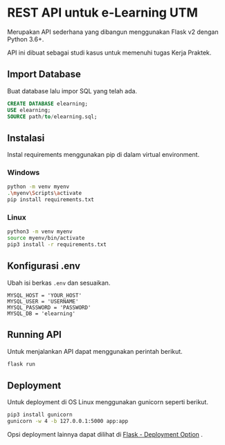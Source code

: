 # REST API untuk e-Learning UTM

Merupakan API sederhana yang dibangun menggunakan Flask v2 dengan Python 3.6+. 

API ini dibuat sebagai studi kasus untuk memenuhi tugas Kerja Praktek.

## Import Database

Buat database lalu impor SQL yang telah ada.

```sql
CREATE DATABASE elearning;
USE elearning;
SOURCE path/to/elearning.sql;
```

## Instalasi

Instal requirements menggunakan pip di dalam virtual environment.

### Windows
```bash
python -m venv myenv
.\myenv\Scripts\activate
pip install requirements.txt
```

### Linux
```bash
python3 -m venv myenv
source myenv/bin/activate
pip3 install -r requirements.txt
```

## Konfigurasi .env

Ubah isi berkas `.env` dan sesuaikan.

```
MYSQL_HOST = 'YOUR_HOST'
MYSQL_USER = 'USERNAME'
MYSQL_PASSWORD = 'PASSWORD'
MYSQL_DB = 'elearning'
```

## Running API
Untuk menjalankan API dapat menggunakan perintah berikut.
```bash
flask run
```

## Deployment

Untuk deployment di OS Linux menggunakan gunicorn seperti berikut.

```bash
pip3 install gunicorn
gunicorn -w 4 -b 127.0.0.1:5000 app:app
```

Opsi deployment lainnya dapat dilihat di [Flask - Deployment Option](https://flask.palletsprojects.com/en/2.0.x/deploying/index.html) .

